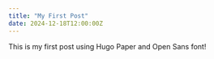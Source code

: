 ```yaml
---
title: "My First Post"
date: 2024-12-18T12:00:00Z
---
```

This is my first post using Hugo Paper and Open Sans font!
